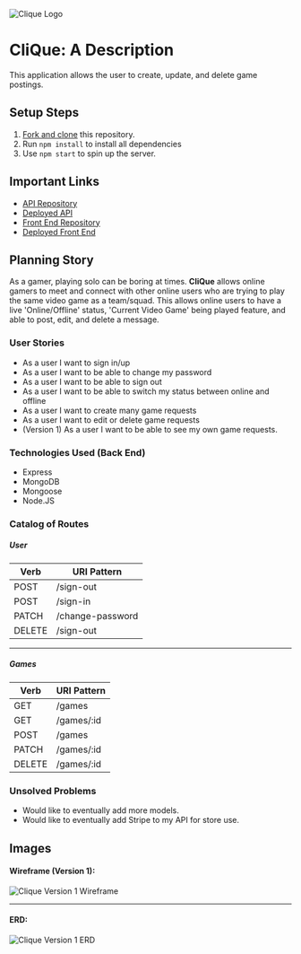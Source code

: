 ![Clique Logo](https://i.imgur.com/k62t9KR.png)

# CliQue: A Description

This application allows the user to create, update, and delete game postings.

## Setup Steps

1. [Fork and clone](https://git.generalassemb.ly/ga-wdi-boston/meta/wiki/ForkAndClone) this repository.
1. Run `npm install` to install all dependencies
1. Use `npm start` to spin up the server.

## Important Links

- [API Repository](https://github.com/austintorres/clique-server)
- [Deployed API](https://agile-hamlet-80129.herokuapp.com)
- [Front End Repository](https://github.com/austintorres/clique-client)
- [Deployed Front End](https://austintorres.github.io/clique-client)

## Planning Story

As a gamer, playing solo can be boring at times. **CliQue** allows online gamers to meet and connect with other online users who are trying to play the same video game as a team/squad. This allows online users to have a live 'Online/Offline' status, 'Current Video Game' being played feature, and able to post, edit, and delete a message.

### User Stories

- As a user I want to sign in/up
- As a user I want to be able to change my password
- As a user I want to be able to sign out
- As a user I want to be able to switch my status between online and offline
- As a user I want to create many game requests
- As a user I want to edit or delete game requests
- (Version 1) As a user I want to be able to see my own game requests.

### Technologies Used (Back End)

- Express
- MongoDB
- Mongoose
- Node.JS

### Catalog of Routes

##### User

Verb         |	URI Pattern
------------ | -------------
POST | /sign-out
POST | /sign-in
PATCH | /change-password
DELETE | /sign-out

---

##### Games

Verb         |	URI Pattern
------------ | -------------
GET | /games
GET | /games/:id
POST | /games
PATCH | /games/:id
DELETE | /games/:id

### Unsolved Problems

- Would like to eventually add more models.
- Would like to eventually add Stripe to my API for store use.

## Images

#### Wireframe (Version 1):

![Clique Version 1 Wireframe]()

---

#### ERD:
![Clique Version 1 ERD](https://i.imgur.com/JH0b6Gj.png)
